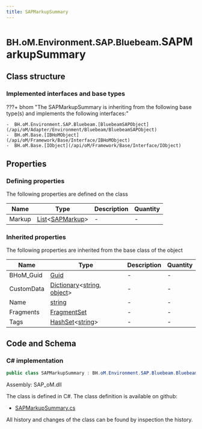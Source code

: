 ```yaml
---
title: SAPMarkupSummary
---
```


# <small>BH.oM.Environment.SAP.Bluebeam.</small>**SAPMarkupSummary**



## Class structure

### Implemented interfaces and base types

???+ bhom "The SAPMarkupSummary is inheriting from the following base type(s) and implements the following interfaces:"

    -  BH.oM.Environment.SAP.Bluebeam.[BluebeamSAPObject](/api/oM/Adapter/Environment/Bluebeam/BluebeamSAPObject)
    -  BH.oM.Base.[IBHoMObject](/api/oM/Framework/Base/Interface/IBHoMObject)
    -  BH.oM.Base.[IObject](/api/oM/Framework/Base/Interface/IObject)


## Properties



### Defining properties

The following properties are defined on the class

| Name             | Type             | Description      | Quantity         |
|------------------|------------------|------------------|------------------|
| Markup | [List](https://learn.microsoft.com/en-us/dotnet/api/System.Collections.Generic.List-1?view=netstandard-2.0)&lt;[SAPMarkup](/api/oM/Adapter/Environment/Bluebeam/SAPMarkup)&gt; | - | - |


### Inherited properties
The following properties are inherited from the base class of the object

| Name             | Type             | Description      | Quantity         |
|------------------|------------------|------------------|------------------|
| BHoM_Guid | [Guid](https://learn.microsoft.com/en-us/dotnet/api/System.Guid?view=netstandard-2.0) | - | - |
| CustomData | [Dictionary](https://learn.microsoft.com/en-us/dotnet/api/System.Collections.Generic.Dictionary-2?view=netstandard-2.0)&lt;[string](https://learn.microsoft.com/en-us/dotnet/api/System.String?view=netstandard-2.0), [object](https://learn.microsoft.com/en-us/dotnet/api/System.Object?view=netstandard-2.0)&gt; | - | - |
| Name | [string](https://learn.microsoft.com/en-us/dotnet/api/System.String?view=netstandard-2.0) | - | - |
| Fragments | [FragmentSet](/api/oM/Framework/Base/FragmentSet) | - | - |
| Tags | [HashSet](https://learn.microsoft.com/en-us/dotnet/api/System.Collections.Generic.HashSet-1?view=netstandard-2.0)&lt;[string](https://learn.microsoft.com/en-us/dotnet/api/System.String?view=netstandard-2.0)&gt; | - | - |


## Code and Schema

### C# implementation

``` C# title="C#"
public class SAPMarkupSummary : BH.oM.Environment.SAP.Bluebeam.BluebeamSAPObject, BH.oM.Base.IBHoMObject, BH.oM.Base.IObject
```

Assembly: SAP_oM.dll

The class is defined in C#. The class definition is available on github:

- [SAPMarkupSummary.cs](https://github.com/BHoM/SAP_Toolkit/blob/develop/SAP_oM/Bluebeam\SAPMarkupSummary.cs)

All history and changes of the class can be found by inspection the history.
